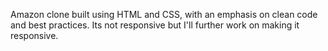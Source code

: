 Amazon clone built using HTML and CSS, with an emphasis on clean code and best practices. Its not responsive but I'll further work on making it responsive.
